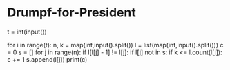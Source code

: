 # Drumpf-for-President
t = int(input())

for i in range(t):
    n, k = map(int,input().split())
    l = list(map(int,input().split()))
    c = 0
    s = []
    for j in range(n):
        if l[l[j] - 1] != l[j]:
            if l[j] not in s:
                if k <= l.count(l[j]):
                    c += 1
        s.append(l[j])
    print(c)

